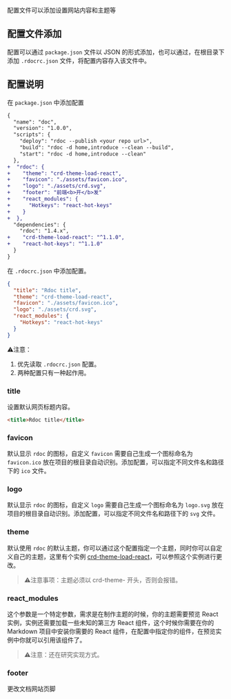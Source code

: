 <!--
title: 配置文件
sort: 4
-->

配置文件可以添加设置网站内容和主题等

## 配置文件添加

配置可以通过 `package.json` 文件以 JSON 的形式添加，也可以通过，在根目录下添加 `.rdocrc.json` 文件，将配置内容存入该文件中。

## 配置说明

在 `package.json` 中添加配置

```diff
{
  "name": "doc",
  "version": "1.0.0",
  "scripts": {
    "deploy": "rdoc --publish <your repo url>",
    "build": "rdoc -d home,introduce --clean --build",
    "start": "rdoc -d home,introduce --clean"
  },
+  "rdoc": {
+    "theme": "crd-theme-load-react",
+    "favicon": "./assets/favicon.ico",
+    "logo": "./assets/crd.svg",
+    "footer": "前端<b>开</b>发"
+    "react_modules": {
+      "Hotkeys": "react-hot-keys"
+    }
+  },
  "dependencies": {
    "rdoc": "1.4.x",
+    "crd-theme-load-react": "^1.1.0",
+    "react-hot-keys": "^1.1.0"
  }
}
```

在 `.rdocrc.json` 中添加配置。

```json
{
  "title": "Rdoc title",
  "theme": "crd-theme-load-react",
  "favicon": "./assets/favicon.ico",
  "logo": "./assets/crd.svg",
  "react_modules": {
    "Hotkeys": "react-hot-keys"
  }
}
```

⚠️注意：
1. 优先读取 `.rdocrc.json` 配置。
2. 两种配置只有一种起作用。

### title

设置默认网页标题内容。

```html
<title>Rdoc title</title>
```

### favicon

默认显示 `rdoc` 的图标，自定义 `favicon` 需要自己生成一个图标命名为 `favicon.ico` 放在项目的根目录自动识别。添加配置，可以指定不同文件名和路径下的 `ico` 文件。

### logo

默认显示 `rdoc` 的图标，自定义 `logo` 需要自己生成一个图标命名为 `logo.svg` 放在项目的根目录自动识别。添加配置，可以指定不同文件名和路径下的 `svg` 文件。

### theme

默认使用 `rdoc` 的默认主题，你可以通过这个配置指定一个主题，同时你可以自定义自己的主题，这里有个实例 [crd-theme-load-react](https://github.com/react-doc/crd-theme-load-react)，可以参照这个实例进行更改。

> ⚠️注意事项：主题必须以 crd-theme- 开头，否则会报错。

### react_modules

这个参数是一个特定参数，需求是在制作主题的时候，你的主题需要预览 React 实例，实例还需要加载一些未知的第三方 React 组件，这个时候你需要在你的 Markdown 项目中安装你需要的 React 组件，在配置中指定你的组件，在预览实例中你就可以引用该组件了。

> ⚠️注意：还在研究实现方式。

### footer

更改文档网站页脚
